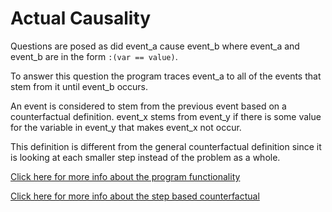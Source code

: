 # Actual Causality
Questions are posed as did event_a cause event_b where event_a and event_b are in the form `:(var == value)`.

To answer this question the program traces event_a to all of the events that stem from it until event_b occurs.  

An event is considered to stem from the previous event based on a counterfactual definition. event_x stems from event_y if there is some value for the variable in event_y that makes event_x not occur.

This definition is different from the general counterfactual definition since it is looking at each smaller step instead of the problem as a whole.

[Click here for more info about the program functionality](acauses.md)

[Click here for more info about the step based counterfactual](https://www.notion.so/Approaches-for-a_causes-function-6e5e4e60d1ae405d8797474599c47182)
